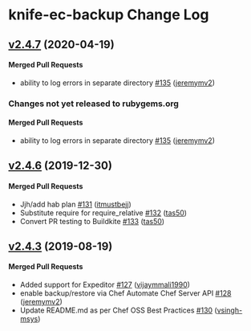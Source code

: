 # knife-ec-backup Change Log

<!-- latest_release 2.4.7 -->
## [v2.4.7](https://github.com/chef/knife-ec-backup/tree/v2.4.7) (2020-04-19)

#### Merged Pull Requests
- ability to log errors in separate directory [#135](https://github.com/chef/knife-ec-backup/pull/135) ([jeremymv2](https://github.com/jeremymv2))
<!-- latest_release -->

<!-- release_rollup since=2.4.6 -->
### Changes not yet released to rubygems.org

#### Merged Pull Requests
- ability to log errors in separate directory [#135](https://github.com/chef/knife-ec-backup/pull/135) ([jeremymv2](https://github.com/jeremymv2)) <!-- 2.4.7 -->
<!-- release_rollup -->

<!-- latest_stable_release -->
## [v2.4.6](https://github.com/chef/knife-ec-backup/tree/v2.4.6) (2019-12-30)

#### Merged Pull Requests
- Jjh/add hab plan [#131](https://github.com/chef/knife-ec-backup/pull/131) ([itmustbejj](https://github.com/itmustbejj))
- Substitute require for require_relative [#132](https://github.com/chef/knife-ec-backup/pull/132) ([tas50](https://github.com/tas50))
- Convert PR testing to Buildkite [#133](https://github.com/chef/knife-ec-backup/pull/133) ([tas50](https://github.com/tas50))
<!-- latest_stable_release -->

## [v2.4.3](https://github.com/chef/knife-ec-backup/tree/v2.4.3) (2019-08-19)

#### Merged Pull Requests
- Added support for Expeditor [#127](https://github.com/chef/knife-ec-backup/pull/127) ([vijaymmali1990](https://github.com/vijaymmali1990))
- enable backup/restore via Chef Automate Chef Server API [#128](https://github.com/chef/knife-ec-backup/pull/128) ([jeremymv2](https://github.com/jeremymv2))
- Update README.md as per Chef OSS Best Practices [#130](https://github.com/chef/knife-ec-backup/pull/130) ([vsingh-msys](https://github.com/vsingh-msys))
